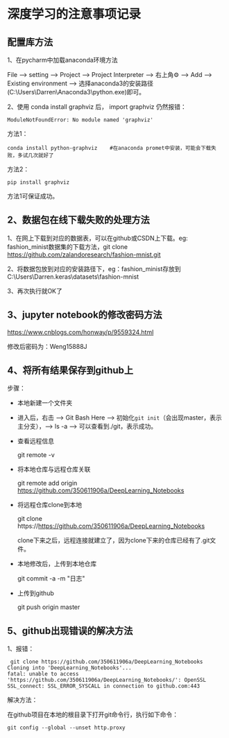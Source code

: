 # 深度学习的注意事项记录 

## 配置库方法

1、在pycharm中加载anaconda环境方法

File --> setting --> Project --> Project Interpreter --> 右上角⚙ --> Add --> Existing environment --> 选择anaconda3的安装路径(C:\Users\Darren\Anaconda3\python.exe)即可。



2、使用 conda install graphviz 后， import graphviz 仍然报错：

```shell
ModuleNotFoundError: No module named 'graphviz'
```

方法1：

```shell
conda install python-graphviz    #在anaconda promet中安装，可能会下载失败，多试几次就好了
```

方法2：

```shell
pip install graphviz
```

方法1可保证成功。



## 2、数据包在线下载失败的处理方法  

1、在网上下载到对应的数据表，可以在github或CSDN上下载。eg: fashion_minist数据集的下载方法，git clone https://github.com/zalandoresearch/fashion-mnist.git

2、将数据包放到对应的安装路径下，eg：fashion_minist存放到C:\Users\Darren\.keras\datasets\fashion-mnist

3、再次执行就OK了



## 3、jupyter notebook的修改密码方法  

https://www.cnblogs.com/honway/p/9559324.html

修改后密码为：Weng15888J



## 4、将所有结果保存到github上  

步骤：

- 本地新建一个文件夹

- 进入后，右击 --> Git Bash Here --> 初始化`git init`（会出现master，表示主分支），--> ls -a --> 可以查看到./git，表示成功。

- 查看远程信息

  git remote -v

- 将本地仓库与远程仓库关联

  git remote add origin https://github.com/350611906a/DeepLearning_Notebooks

- 将远程仓库clone到本地

  git clone https://https://github.com/350611906a/DeepLearning_Notebooks

  clone下来之后，远程连接就建立了，因为clone下来的仓库已经有了.git文件。

- 本地修改后，上传到本地仓库

  git commit -a -m "日志"

- 上传到github

  git push origin master



## 5、github出现错误的解决方法  

1、报错：

```shell
 git clone https://github.com/350611906a/DeepLearning_Notebooks
Cloning into 'DeepLearning_Notebooks'...
fatal: unable to access 'https://github.com/350611906a/DeepLearning_Notebooks/': OpenSSL SSL_connect: SSL_ERROR_SYSCALL in connection to github.com:443
```

解决方法：

在github项目在本地的根目录下打开git命令行，执行如下命令：

```shell
git config --global --unset http.proxy
```






